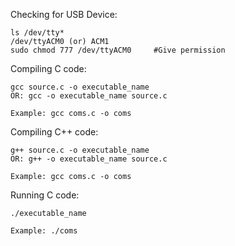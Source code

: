 Checking for USB Device:

	ls /dev/tty*
	/dev/ttyACM0 (or) ACM1
	sudo chmod 777 /dev/ttyACM0 	#Give permission


Compiling C code:

	gcc source.c -o executable_name
	OR: gcc -o executable_name source.c 
	
	Example: gcc coms.c -o coms
	

Compiling C++ code:

	g++ source.c -o executable_name
	OR: g++ -o executable_name source.c 
	
	Example: gcc coms.c -o coms

Running C code:

	./executable_name
	
	Example: ./coms
